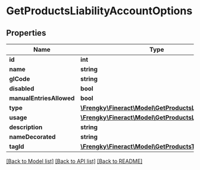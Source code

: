 # GetProductsLiabilityAccountOptions

## Properties
Name | Type | Description | Notes
------------ | ------------- | ------------- | -------------
**id** | **int** |  | [optional] 
**name** | **string** |  | [optional] 
**glCode** | **string** |  | [optional] 
**disabled** | **bool** |  | [optional] 
**manualEntriesAllowed** | **bool** |  | [optional] 
**type** | [**\Frengky\Fineract\Model\GetProductsLiabilityType**](GetProductsLiabilityType.md) |  | [optional] 
**usage** | [**\Frengky\Fineract\Model\GetProductsLiabilityUsage**](GetProductsLiabilityUsage.md) |  | [optional] 
**description** | **string** |  | [optional] 
**nameDecorated** | **string** |  | [optional] 
**tagId** | [**\Frengky\Fineract\Model\GetProductsTagId**](GetProductsTagId.md) |  | [optional] 

[[Back to Model list]](../../README.md#documentation-for-models) [[Back to API list]](../../README.md#documentation-for-api-endpoints) [[Back to README]](../../README.md)

